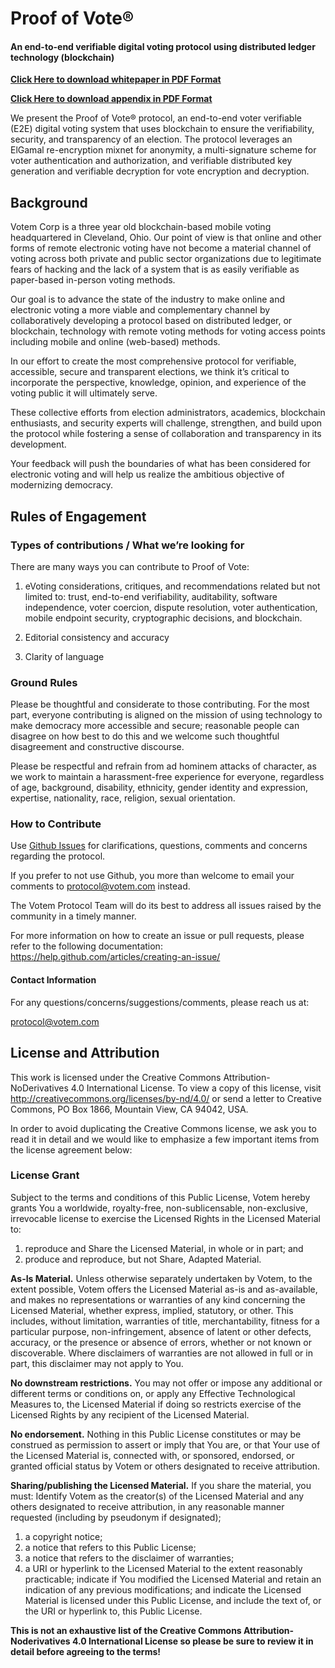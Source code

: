Proof of Vote®
==============
#### An end-to-end verifiable digital voting protocol using distributed ledger technology (blockchain)

**[Click Here to download whitepaper in PDF Format](https://github.com/votem/proof-of-vote/raw/master/proof-of-vote-whitepaper.pdf)**

**[Click Here to download appendix in PDF Format](https://github.com/votem/proof-of-vote/raw/master/proof-of-vote-appendix.pdf)**

We present the Proof of Vote® protocol, an end-to-end voter verifiable (E2E) digital voting system that uses blockchain to ensure the verifiability, security, and transparency of an election. The protocol leverages an ElGamal re-encryption mixnet for anonymity, a multi-signature scheme for voter authentication and authorization, and verifiable distributed key generation and verifiable decryption for vote encryption and decryption.

Background
----------

Votem Corp is a three year old blockchain-based mobile voting headquartered in Cleveland, Ohio. Our point of view is that online and other forms of remote electronic voting have not become a material channel of voting across both private and public sector organizations due to legitimate fears of hacking and the lack of a system that is as easily verifiable as paper-based in-person voting methods.

Our goal is to advance the state of the industry to make online and electronic voting a more viable and complementary channel by collaboratively developing a protocol based on distributed ledger, or blockchain, technology with remote voting methods for voting access points including mobile and online (web-based) methods.

In our effort to create the most comprehensive protocol for verifiable, accessible, secure and transparent elections, we think it’s critical to incorporate the perspective, knowledge, opinion, and experience of the voting public it will ultimately serve.

These collective efforts from election administrators, academics, blockchain enthusiasts, and security experts will challenge, strengthen, and build upon the protocol while fostering a sense of collaboration and transparency in its development. 

Your feedback will push the boundaries of what has been considered for electronic voting and will help us realize the ambitious objective of modernizing democracy.

Rules of Engagement
-------------------

### Types of contributions / What we’re looking for

There are many ways you can contribute to Proof of Vote:

1. eVoting considerations, critiques, and recommendations related but not limited to: trust, end-to-end verifiability, auditability, software independence, voter coercion, dispute resolution, voter authentication, mobile endpoint security, cryptographic decisions, and blockchain.

2. Editorial consistency and accuracy

3. Clarity of language

### Ground Rules

Please be thoughtful and considerate to those contributing. For the most part, everyone contributing is aligned on the mission of using technology to make democracy more accessible and secure; reasonable people can disagree on how best to do this and we welcome such thoughtful disagreement and constructive discourse. 

Please be respectful and refrain from ad hominem attacks of character, as we work to maintain a harassment-free experience for everyone, regardless of age, background, disability, ethnicity, gender identity and expression, expertise, nationality, race, religion, sexual orientation.

### How to Contribute
Use [Github Issues](https://github.com/votem/proof-of-vote/issues) for clarifications, questions, comments and concerns regarding the protocol.

If you prefer to not use Github, you more than welcome to email your comments to protocol@votem.com instead.

The Votem Protocol Team will do its best to address all issues raised by the community in a timely manner.

For more information on how to create an issue or pull requests, please refer to the following documentation: https://help.github.com/articles/creating-an-issue/

#### Contact Information

For any questions/concerns/suggestions/comments, please reach us at:

protocol@votem.com

License and Attribution
-----------------------
This work is licensed under the Creative Commons Attribution-NoDerivatives 4.0 International License. To view a copy of this license, visit http://creativecommons.org/licenses/by-nd/4.0/ or send a letter to Creative Commons, PO Box 1866, Mountain View, CA 94042, USA.


In order to avoid duplicating the Creative Commons license, we ask you to read it in detail and we would like to emphasize a few important items from the license agreement below:


### License Grant
Subject to the terms and conditions of this Public License, Votem hereby grants You a worldwide, royalty-free, non-sublicensable, non-exclusive, irrevocable license to exercise the Licensed Rights in the Licensed Material to:

1. reproduce and Share the Licensed Material, in whole or in part; and
2. produce and reproduce, but not Share, Adapted Material.

**As-Is Material.** Unless otherwise separately undertaken by Votem, to the extent possible, Votem offers the Licensed Material as-is and as-available, and makes no representations or warranties of any kind concerning the Licensed Material, whether express, implied, statutory, or other. This includes, without limitation, warranties of title, merchantability, fitness for a particular purpose, non-infringement, absence of latent or other defects, accuracy, or the presence or absence of errors, whether or not known or discoverable. Where disclaimers of warranties are not allowed in full or in part, this disclaimer may not apply to You.

**No downstream restrictions.** You may not offer or impose any additional or different terms or conditions on, or apply any Effective Technological Measures to, the Licensed Material if doing so restricts exercise of the Licensed Rights by any recipient of the Licensed Material.

**No endorsement.** Nothing in this Public License constitutes or may be construed as permission to assert or imply that You are, or that Your use of the Licensed Material is, connected with, or sponsored, endorsed, or granted official status by Votem or others designated to receive attribution.

**Sharing/publishing the Licensed Material.** If you share the material, you must:
Identify Votem as the creator(s) of the Licensed Material and any others designated to receive attribution, in any reasonable manner requested (including by pseudonym if designated);
1. a copyright notice;
2. a notice that refers to this Public License;
3. a notice that refers to the disclaimer of warranties;
4. a URI or hyperlink to the Licensed Material to the extent reasonably practicable;
indicate if You modified the Licensed Material and retain an indication of any previous modifications; and indicate the Licensed Material is licensed under this Public License, and include the text of, or the URI or hyperlink to, this Public License.

**This is not an exhaustive list of the Creative Commons Attribution-Noderivatives 4.0 International License so please be sure to review it in detail before agreeing to the terms!**

